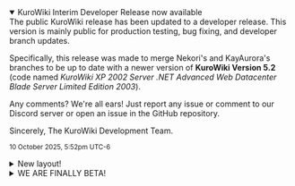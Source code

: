 
<!-- why does markdown not markdown without first line empty AAA-->
<details markdown="1" open>
<summary>KuroWiki Interim Developer Release now available</summary>
The public KuroWiki release has been updated to a developer release. This version is mainly public for production testing, bug fixing, and developer branch updates.

Specifically, this release was made to merge Nekori's and KayAurora's branches to be up to date with a newer version of **KuroWiki Version 5.2** (code named *KuroWiki XP 2002 Server .NET Advanced Web Datacenter Blade Server Limited Edition 2003*).

Any comments? We're all ears! Just report any issue or comment to our Discord server or open an issue in the GitHub repository.

Sincerely,
The KuroWiki Development Team.

<small>10 October 2025, 5:52pm UTC-6</small>
</details>

<details markdown="1" closed>
<summary>New layout!</summary>
This is a new layout made with the Material Design Lite CSS framework to make it look like Google's MD2014 Design, I hope y'all like it! ^^

*- Horibyte*

<small>16 May 2025, 6:40pm UTC-6</small>
</details>

<details markdown="1" closed>
<summary>WE ARE FINALLY BETA!</summary>
Recently today, May 7 2025 at 8:40pm, the HoriWiki Engine has finally reached the beta development cycle, we are proud to present this!!

Hope y'all enjoy :P

*- Horibyte*

<small>7 May 2025, 8:40pm UTC-6</small>
</details>